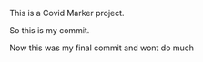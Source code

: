 This is a Covid Marker project.


So this is my commit.

Now this was my final commit and wont do much
